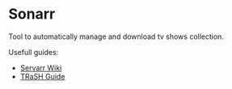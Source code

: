 # Sonarr

Tool to automatically manage and download tv shows collection.

Usefull guides:
- [Servarr Wiki](https://wiki.servarr.com/radarr/quick-start-guide)
- [TRaSH Guide](https://trash-guides.info/)